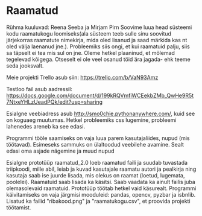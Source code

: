 # Raamatud
Rühma kuuluvad: Reena Seeba ja Mirjam Pirn
Soovime luua head süsteemi kodu raamatukogu loomiseks(ala süsteem teeb sulle sinu soovitud järjekorras raamatute nimekirja, mida oled lisanud ja saad märkida kas nt oled välja laenanud jne.). Probleemiks siis ongi, et kui raamatuid palju, siis sa täpselt ei tea mis sul on jne.
Oleme hetkel plaaninud, et mõlemad tegelevad kõigega. Otseselt ei ole veel osanud töid ära jagada- ehk teeme seda jooksvalt.

Meie projekti Trello asub siin: https://trello.com/b/VaN93Amz

Testloo fail asub aadressil: https://docs.google.com/document/d/199kRQVmfiWCEekbZMb_QwHe9R5t7NtxeYHLzUeadPQk/edit?usp=sharing

Esialgne veebiadress asub http://smo0chie.pythonanywhere.com/, kuid see on koguaeg muutumas. Hetkel probleemiks css lugemine, probleemi lahenedes areneb ka see edasi.

Programmi tööle saamiseks on vaja luua parem kasutajaliides, nupud (mis töötavad). Esimeseks sammuks on ülaltoodud veebilehe avamine. Sealt edasi oma asjade nägemine ja muud nupud

Esialgne prototüüp raamatud_2.0 loeb raamatud faili ja suudab tuvastada triipkoodi, mille abil, leiab ja kuvad kasutajale raamatu autori ja pealkirja ning kasutaja saab ise juurde lisada, mis olekus on raamat (loetud, lugemata, poolelei). Raamatuid saab lisada ka käsitsi. Saab vaadata ka ainult failis juba olemasolevaid raamatuid. Prototüüp töötab hetkel vaid käsurealt. Programmi käivitamiseks on vaja järgmisi mooduleid: pandas, opencv, pyzbar ja isbnlib.
Lisatud ka failid "ribakood.png" ja "raamatukogu.csv", et proovida projekti töötamist.

